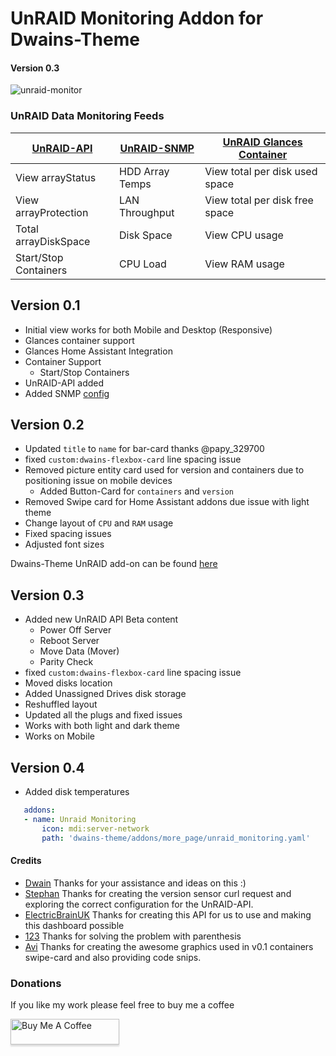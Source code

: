 # UnRAID Monitoring Addon for Dwains-Theme
#### Version 0.3

![unraid-monitor](https://github.com/noodlemctwoodle/homeassistant/blob/master/.github/wiki/images/dwains-theme/addons/unraid/desktop_1.png)

### UnRAID Data Monitoring Feeds

| [UnRAID-API](https://github.com/noodlemctwoodle/homeassistant/tree/master/.github/wiki/guides/unraid#unraid-api-configuration) | [UnRAID-SNMP](https://github.com/noodlemctwoodle/homeassistant/tree/master/.github/wiki/guides/unraid#unraid-snmp-configuration) | [UnRAID Glances Container](https://github.com/hassio-addons/addon-glances/blob/v0.7.1/README.md) |
|-----------------------|-----------------|--------------------------------|
| View arrayStatus      | HDD Array Temps | View total per disk used space |
| View arrayProtection  | LAN Throughput  | View total per disk free space |
| Total arrayDiskSpace  | Disk Space      | View CPU usage                 |
| Start/Stop Containers | CPU Load        | View RAM usage                 |

## Version 0.1
 - Initial view works for both Mobile and Desktop (Responsive)
 - Glances container support
 - Glances Home Assistant Integration
 - Container Support
    - Start/Stop Containers
 - UnRAID-API added
 - Added SNMP [config](https://github.com/noodlemctwoodle/homeassistant/blob/44ac457117f173fa1bf1e47ce832566b36ba5ddb/packages/ha-core/areas/cabinet/devices/unraid/unraid_monitoring.yaml#L34)

## Version 0.2
 - Updated `title` to `name` for bar-card thanks @papy_329700
 - fixed `custom:dwains-flexbox-card` line spacing issue
 - Removed picture entity card used for version and containers due to positioning issue on mobile devices
   - Added Button-Card for `containers` and `version`
 - Removed Swipe card for Home Assistant addons due issue with light theme
 - Change layout of `CPU` and `RAM` usage
 - Fixed spacing issues
 - Adjusted font sizes

 Dwains-Theme UnRAID add-on can be found [here](https://github.com/noodlemctwoodle/homeassistant/blob/master/dwains-theme/addons/more_page/unraid_monitoring.yaml)

## Version 0.3
 - Added new UnRAID API Beta content
   - Power Off Server
   - Reboot Server
   - Move Data (Mover)
   - Parity Check
 - fixed `custom:dwains-flexbox-card` line spacing issue
 - Moved disks location
 - Added Unassigned Drives disk storage
 - Reshuffled layout
 - Updated all the plugs and fixed issues
 - Works with both light and dark theme
 - Works on Mobile
 
## Version 0.4
  - Added disk temperatures

 ```yaml
    addons:
    - name: Unraid Monitoring
        icon: mdi:server-network
        path: 'dwains-theme/addons/more_page/unraid_monitoring.yaml'
```

 #### Credits
 - [Dwain](https://github.com/dwainscheeren/lovelace-dwains-theme) Thanks for your assistance and ideas on this :)
 - [Stephan](https://github.com/Stephan296) Thanks for creating the version sensor curl request and exploring the correct configuration for the UnRAID-API.
 - [ElectricBrainUK](https://github.com/ElectricBrainUK/UnraidAPI) Thanks for creating this API for us to use and making this dashboard possible
 - [123](https://community.home-assistant.io/u/123/summary) Thanks for solving the problem with parenthesis
 - [Avi](https://github.com/abeksis/My-HomeAssistant-Config) Thanks for creating the awesome graphics used in v0.1 containers swipe-card and also providing code snips. 


### Donations

If you like my work please feel free to buy me a coffee

<a href="https://www.buymeacoffee.com/noodlemctwoodle" target="_blank"><img src="https://www.buymeacoffee.com/assets/img/custom_images/orange_img.png" alt="Buy Me A Coffee" style="height: 41px !important;width: 174px !important;box-shadow: 0px 3px 2px 0px rgba(190, 190, 190, 0.5) !important;-webkit-box-shadow: 0px 3px 2px 0px rgba(190, 190, 190, 0.5) !important;" ></a>
